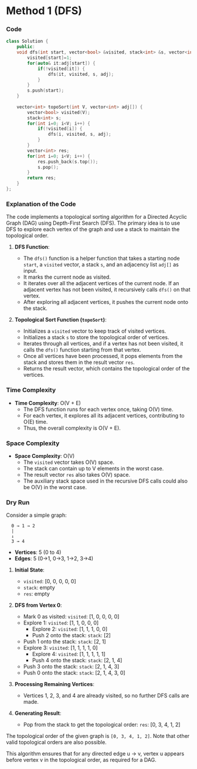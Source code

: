 # Method 1 (DFS)
### Code
```cpp
class Solution {
	public:
	void dfs(int start, vector<bool> &visited, stack<int> &s, vector<int> adj[]) {
	    visited[start]=1;
	    for(auto& it:adj[start]) {
	        if(!visited[it]) {
	            dfs(it, visited, s, adj);
	        }
	    }
	    s.push(start);
	}
	
	vector<int> topoSort(int V, vector<int> adj[]) {
	    vector<bool> visited(V);
	    stack<int> s;
	    for(int i=0; i<V; i++) {
	        if(!visited[i]) {
	            dfs(i, visited, s, adj);
	        }
	    }
	    vector<int> res;
	    for(int i=0; i<V; i++) {
	        res.push_back(s.top()); 
	        s.pop();
	    }
	    return res;
	}
};
```
### Explanation of the Code

The code implements a topological sorting algorithm for a Directed Acyclic Graph (DAG) using Depth-First Search (DFS). The primary idea is to use DFS to explore each vertex of the graph and use a stack to maintain the topological order.

1. **DFS Function**: 
   - The `dfs()` function is a helper function that takes a starting node `start`, a `visited` vector, a stack `s`, and an adjacency list `adj[]` as input.
   - It marks the current node as visited.
   - It iterates over all the adjacent vertices of the current node. If an adjacent vertex has not been visited, it recursively calls `dfs()` on that vertex.
   - After exploring all adjacent vertices, it pushes the current node onto the stack.

2. **Topological Sort Function (`topoSort`)**:
   - Initializes a `visited` vector to keep track of visited vertices.
   - Initializes a stack `s` to store the topological order of vertices.
   - Iterates through all vertices, and if a vertex has not been visited, it calls the `dfs()` function starting from that vertex.
   - Once all vertices have been processed, it pops elements from the stack and stores them in the result vector `res`.
   - Returns the result vector, which contains the topological order of the vertices.

### Time Complexity

- **Time Complexity**: O(V + E)
  - The DFS function runs for each vertex once, taking O(V) time.
  - For each vertex, it explores all its adjacent vertices, contributing to O(E) time.
  - Thus, the overall complexity is O(V + E).

### Space Complexity

- **Space Complexity**: O(V)
  - The `visited` vector takes O(V) space.
  - The stack can contain up to V elements in the worst case.
  - The result vector `res` also takes O(V) space.
  - The auxiliary stack space used in the recursive DFS calls could also be O(V) in the worst case.

### Dry Run

Consider a simple graph:

```
  0 → 1 → 2
  |
  ↓
  3 → 4
```

- **Vertices**: 5 (0 to 4)
- **Edges**: 5 (0→1, 0→3, 1→2, 3→4)

1. **Initial State**:
   - `visited`: [0, 0, 0, 0, 0]
   - `stack`: empty
   - `res`: empty

2. **DFS from Vertex 0**:
   - Mark 0 as visited: `visited`: [1, 0, 0, 0, 0]
   - Explore 1: `visited`: [1, 1, 0, 0, 0]
     - Explore 2: `visited`: [1, 1, 1, 0, 0]
     - Push 2 onto the stack: `stack`: [2]
   - Push 1 onto the stack: `stack`: [2, 1]
   - Explore 3: `visited`: [1, 1, 1, 1, 0]
     - Explore 4: `visited`: [1, 1, 1, 1, 1]
     - Push 4 onto the stack: `stack`: [2, 1, 4]
   - Push 3 onto the stack: `stack`: [2, 1, 4, 3]
   - Push 0 onto the stack: `stack`: [2, 1, 4, 3, 0]

3. **Processing Remaining Vertices**:
   - Vertices 1, 2, 3, and 4 are already visited, so no further DFS calls are made.

4. **Generating Result**:
   - Pop from the stack to get the topological order: `res`: [0, 3, 4, 1, 2]

The topological order of the given graph is `[0, 3, 4, 1, 2]`. Note that other valid topological orders are also possible.

This algorithm ensures that for any directed edge u -> v, vertex u appears before vertex v in the topological order, as required for a DAG.
